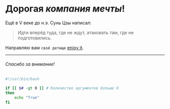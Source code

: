# Дорогая ***компания мечты***!  
Ещё в V веке до н.э. Сунь Цзы написал:
> Идти вперёд туда, где не ждут, атаковать там, где не подготовились.

Направляю вам `своё детище` [enjoy it](https://github.com/bryack/test/blob/d0ede0b1ff4f9d61491cc329168da78b93efbdf3/%D0%9D%D1%83%D1%80%D0%B3%D0%B0%D0%BB%D0%B5%D0%B5%D0%B2%D0%B0_HW_1_Terminal.md).
_______________________________
###### Спасибо за внимание!

``` bash
#!/usr/bin/bash

if [[ $# -gt 0 ]] # Количество аргументов больше 0
then
	echo "True"
fi
```